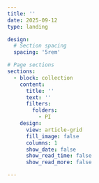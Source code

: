 ```yaml
---
title: ''
date: 2025-09-12
type: landing

design:
  # Section spacing
  spacing: '5rem'

# Page sections
sections:
  - block: collection
    content:
      title: ''
      text: ''
      filters:
        folders:
          - PI
    design:
      view: article-grid
      fill_image: false
      columns: 1
      show_date: false
      show_read_time: false
      show_read_more: false

---
```


